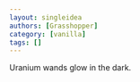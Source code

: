 ```yaml
---
layout: singleidea
authors: [Grasshopper]
category: [vanilla]
tags: []
---
```

Uranium wands glow in the dark.
